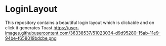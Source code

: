 # LoginLayout
This repository contains a beautiful login layout which is clickable and on click it generates Toast 
https://user-images.githubusercontent.com/36338537/51023034-d9d95280-15ab-11e9-94be-f658019bdcbe.png
